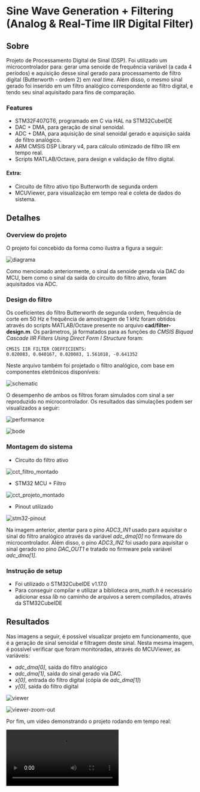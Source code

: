 # Sine Wave Generation + Filtering (Analog & Real-Time IIR Digital Filter)

## Sobre
Projeto de Processamento Digital de Sinal (DSP). Foi utilizado um microcontrolador para: gerar uma senoide de frequência variável (a cada 4 períodos) e aquisição desse sinal gerado para processamento de filtro digital (Butterworth - ordem 2) em *real time*. Além disso, o mesmo sinal gerado foi inserido em um filtro analógico correspondente ao filtro digital, e tendo seu sinal aquisitado para fins de comparação.

### Features
- STM32F407GT6, programado em C via HAL na STM32CubeIDE
- DAC + DMA, para geração de sinal senoidal.
- ADC + DMA, para aquisição de sinal senoidal gerado e aquisição saída de filtro analógico.
- ARM CMSIS DSP Library v4, para cálculo otimizado de filtro IIR em tempo real.
- Scripts MATLAB/Octave, para design e validação de filtro digital.

#### Extra:
- Circuito de filtro ativo tipo Butterworth de segunda ordem
- MCUViewer, para visualização em tempo real e coleta de dados do sistema.


## Detalhes

### Overview do projeto

O projeto foi concebido da forma como ilustra a figura a seguir:


![diagrama](https://github.com/matheussmachado/sinewave-generation-plus-filtering/blob/main/diagrama.png)

Como mencionado anteriormente, o sinal da senoide gerada via DAC do MCU, bem como o sinal da saída do circuito do filtro ativo, foram aquisitados via ADC.

### Design do filtro

Os coeficientes do filtro Butterworth de segunda ordem, frequência de corte em 50 Hz e frequência de amostragem de 1 kHz foram obtidos através do scripts MATLAB/Octave presente no arquivo **cad/filter-design.m**. Os parâmetros, já formatados para as funções do *CMSIS Biquad Cascade IIR Filters Using Direct Form I Structure* foram:

```
CMSIS IIR FILTER COEFFICIENTS:
0.020083, 0.040167, 0.020083, 1.561018, -0.641352
```

Neste arquivo também foi projetado o filtro analógico, com base em componentes eletrônicos disponíveis:

![schematic](https://github.com/matheussmachado/sinewave-generation-plus-filtering/blob/main/schematic.png)

O desempenho de ambos os filtros foram simulados com sinal a ser reproduzido no microcontrolador. Os resultados das simulações podem ser visualizados a seguir:

![performance](https://github.com/matheussmachado/sinewave-generation-plus-filtering/blob/main/performance.png)

![bode](https://github.com/matheussmachado/sinewave-generation-plus-filtering/blob/main/bode.png)

### Montagem do sistema

* Circuito do filtro ativo

![cct_filtro_montado](https://github.com/matheussmachado/sinewave-generation-plus-filtering/blob/main/cct_filtro_montado.png)

* STM32 MCU + Filtro

![cct_projeto_montado](https://github.com/matheussmachado/sinewave-generation-plus-filtering/blob/main/cct_projeto_montado.png)

* Pinout utilizado

![stm32-pinout](https://github.com/matheussmachado/sinewave-generation-plus-filtering/blob/main/stm32-pinout.png)

Na imagem anterior, atentar para o pino *ADC3_IN1* usado para aquisitar o sinal do filtro analógico através da variável *adc_dma[0]* no firmware do microcontrolador. Além disso, o pino *ADC3_IN2* foi usado para aquisitar o sinal gerado no pino *DAC_OUT1* e tratado no firmware pela variável *adc_dma[1]*.

### Instrução de setup
- Foi utilizado o STM32CubeIDE v1.17.0
- Para conseguir compilar e utilizar a biblioteca *arm_math.h* é necessário adicionar essa *lib* no caminho de arquivos a serem compilados, através da STM32CubeIDE

## Resultados

Nas imagens a seguir, é possível visualizar projeto em funcionamento, que é a geração de sinal senoidal e filtragem deste sinal. Nesta mesma imagem, é possível verificar que foram monitoradas, através do MCUViewer, as variáveis:

- *adc_dma[0]*, saída do filtro analógico
- *adc_dma[1]*, saída do sinal gerado via DAC.
- *x[0]*, entrada do filtro digital (cópia de *adc_dma[1]*)
- *y[0]*, saída do filtro digital


![viewer](https://github.com/matheussmachado/sinewave-generation-plus-filtering/blob/main/viewer.png)

![viewer-zoom-out](https://github.com/matheussmachado/sinewave-generation-plus-filtering/blob/main/viewer-zoom-out.png)

Por fim, um vídeo demonstrando o projeto rodando em tempo real:

![mcu-video](https://github.com/matheussmachado/sinewave-generation-plus-filtering/blob/main/mcu-video.mp4)